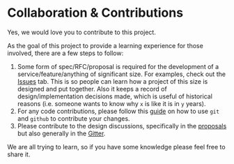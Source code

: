 # Collaboration & Contributions

Yes, we would love you to contribute to this project.

As the goal of this project to provide a learning experience for those involved, there are a few steps to follow:

  1. Some form of spec/RFC/proposal is required for the development of a service/feature/anything of significant size. For examples, check out the [Issues][issues] tab. This is so people can learn how a project of this size is designed and put together. Also it keeps a record of design/implementation decisions made, which is useful of historical reasons (i.e. someone wants to know why `x` is like it is in `y` years).
  2. For any code contributions, please follow this [guide][gitguide] on how to use `git` and `github` to contribute your changes.
  3. Please contribute to the design discussions, specifically in the [proposals][proposals] but also generally in the [Gitter][gitter].

We are all trying to learn, so if you have some knowledge please feel free to share it.

[issues]: https://github.com/codenetwork/CodeNetworkTV/issues
[gitter]: https://gitter.im/codenetwork/CodeNetworkTV
[proposals]: https://github.com/codenetwork/CodeNetworkTV/issues?q=label%3Aproposal
[gitguide]: https://github.com/codenetwork/CodeNetworkTV/blob/master/how-to-git.md